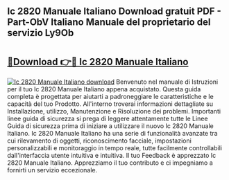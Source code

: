 ## Ic 2820 Manuale Italiano Download gratuit PDF - Part-ObV Italiano Manuale del proprietario del servizio Ly9Ob

# <h2><a href="http://df9kjug.blite.top/?on=Ic+2820+Manuale+Italiano">🔗Download 👉🔴 Ic 2820 Manuale Italiano</a></h2>

[![Ic 2820 Manuale Italiano download](https://i.imgur.com/lujVjoI.png)](http://df9kjug.blite.top/?on=Ic+2820+Manuale+Italiano)
Benvenuto nel manuale di Istruzioni per il tuo Ic 2820 Manuale Italiano appena acquistato. Questa guida completa è progettata per aiutarti a padroneggiare le caratteristiche e le capacità del tuo Prodotto. All'interno troverai informazioni dettagliate su Installazione, utilizzo, Manutenzione e Risoluzione dei problemi. Importanti linee guida di sicurezza si prega di leggere attentamente tutte le Linee Guida di sicurezza prima di iniziare a utilizzare il nuovo Ic 2820 Manuale Italiano. Ic 2820 Manuale Italiano ha una serie di funzionalità avanzate tra cui rilevamento di oggetti, riconoscimento facciale, impostazioni personalizzabili e monitoraggio in tempo reale, tutte facilmente controllabili dall'interfaccia utente intuitiva e intuitiva. Il tuo Feedback è apprezzato Ic 2820 Manuale Italiano. Apprezziamo il tuo contributo e ci impegniamo a fornirti un servizio eccezionale.
